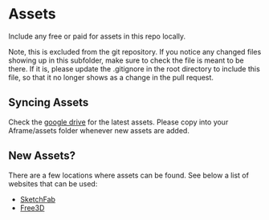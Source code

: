 # Assets

Include any free or paid for assets in this repo locally.

Note, this is excluded from the git repository. If you notice any changed files showing up in this subfolder, make sure to check the file is meant to be there. If it is, please update the .gitignore in the root directory to include this file, so that it no longer shows as a change in the pull request.

## Syncing Assets

Check the [google drive](https://drive.google.com/drive/folders/1ZMUpKL_NLyeoAz-bUBLWKgDy05wPARhM?usp=sharing) for the latest assets. Please copy into your Aframe/assets folder whenever new assets are added.

## New Assets?

There are a few locations where assets can be found. See below a list of websites that can be used:

-   [SketchFab](https://sketchfab.com/features/gltf)
-   [Free3D](https://free3d.com/3d-models/)
